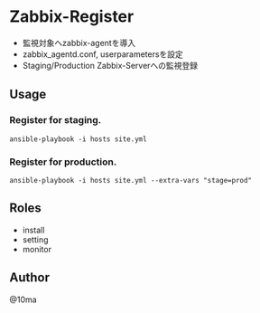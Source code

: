 # Zabbix-Register

- 監視対象へzabbix-agentを導入
- zabbix_agentd.conf, userparametersを設定
- Staging/Production Zabbix-Serverへの監視登録



## Usage

### Register for staging.

```shell
ansible-playbook -i hosts site.yml
```



### Register for production.

```shell
ansible-playbook -i hosts site.yml --extra-vars "stage=prod"
```



## Roles

- install
- setting
- monitor



## Author

@10ma
